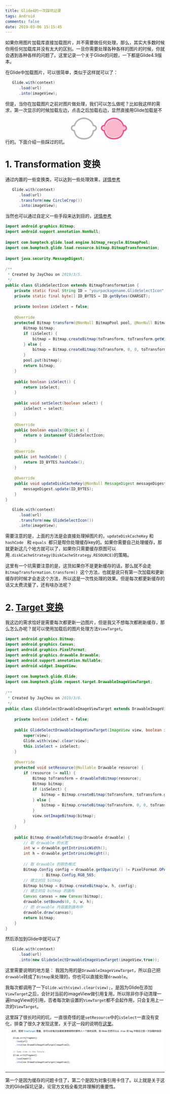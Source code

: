 ```yaml
---
title: Glide4的一次踩坑记录
tags: Android
comments: false
date: 2019-03-06 15:15:45
---
```

如果你用图片加载库直接加载图片，并不需要做任何处理，那么，其实大多数时候你用任何加载库并没有太大的区别。一旦你需要处理各种各样的图片的时候，你就会遇到各种各样的问题了。这里记录一个关于Glide的问题，一下都是Glide4.9版本。
<!--more-->
在Glide中加载图片，可以很简单，类似于这样就可以了：
```java
   Glide.with(context)
      .load(url)
      .into(imageView);
```
但是，当你在加载图片之前对图片做处理，我们可以怎么做呢？比如我这样的需求，第一次显示的时候加载左边，点击之后加载右边，显然直接用Glide加载是不行的。下面介绍一些踩过的坑。
![](/images/icon_spine_unselected_1.png)

# 1. Transformation 变换
通过内置的一些变换类，可以达到一些处理效果，[详情参考](https://muyangmin.github.io/glide-docs-cn/doc/transformations.html#%E5%86%85%E7%BD%AE%E7%B1%BB%E5%9E%8B)
```java
   Glide.with(context)
      .load(url)
      .transform(new CircleCrop())
      .into(imageView);
```
当然也可以通过自定义一些手段来达到目的，[详情参考](https://muyangmin.github.io/glide-docs-cn/doc/transformations.html#%E5%AE%9A%E5%88%B6%E5%8F%98%E6%8D%A2)
```java
import android.graphics.Bitmap;
import android.support.annotation.NonNull;

import com.bumptech.glide.load.engine.bitmap_recycle.BitmapPool;
import com.bumptech.glide.load.resource.bitmap.BitmapTransformation;

import java.security.MessageDigest;

/**
 * Created by JayChou on 2019/3/5.
 */
public class GlideSelectIcon extends BitmapTransformation {
    private static final String ID = "yourpackagename.GlideSelectIcon";
    private static final byte[] ID_BYTES = ID.getBytes(CHARSET);

    private boolean isSelect = false;

    @Override
    protected Bitmap transform(@NonNull BitmapPool pool, @NonNull Bitmap toTransform, int outWidth, int outHeight) {
        Bitmap bitmap;
        if (isSelect) {
            bitmap = Bitmap.createBitmap(toTransform, toTransform.getWidth() / 2, 0, toTransform.getWidth() / 2, toTransform.getHeight()); //对图片的高度的一半进行裁剪
        } else {
            bitmap = Bitmap.createBitmap(toTransform, 0, 0, toTransform.getWidth() / 2, toTransform.getHeight()); //对图片的高度的一半进行裁剪
        }
        pool.put(bitmap);
        return bitmap;
    }

    public boolean isSelect() {
        return isSelect;
    }

    public void setSelect(boolean select) {
        isSelect = select;
    }

    @Override
    public boolean equals(Object o) {
        return o instanceof GlideSelectIcon;
    }

    @Override
    public int hashCode() {
        return ID_BYTES.hashCode();
    }

    @Override
    public void updateDiskCacheKey(@NonNull MessageDigest messageDigest) {
        messageDigest.update(ID_BYTES);
    }
}
```
```java
   Glide.with(context)
      .load(url)
      .transform(new GlideSelectIcon())
      .into(imageView);
```
需要注意的是，上面的方法是会直接处理掉图片的，`updateDiskCacheKey` 和`hashCode ` 和 `equals `都只是帮你处理缓存key的。如果你需要自己处理缓存，那就更新这几个地方就可以了，如果你只需要缓存原图可以用`.diskCacheStrategy(DiskCacheStrategy.RESOURCE)`的策略。

这里有一个坑需要注意的是，这货如果你不是更新缓存的话，那么就不会走`BitmapTransformation.transform() `这个方法，也就是说只有第一次加载和更新缓存的时候才会走这个方法，所以这是一次性处理的效果。但是每次都更新缓存的话又太费流量了，还有啥办法呢？
# 2. [Target 变换](https://muyangmin.github.io/glide-docs-cn/doc/targets.html#%E5%85%B3%E4%BA%8Etarget)
我这边的需求恰好是需要每次都更新一边图片，但是我又不想每次都刷新缓存，那么怎么办呢？就可以使用加载后的图片处理方法`ViewTarget`。

```java
import android.graphics.Bitmap;
import android.graphics.Canvas;
import android.graphics.PixelFormat;
import android.graphics.drawable.Drawable;
import android.support.annotation.Nullable;
import android.widget.ImageView;

import com.bumptech.glide.Glide;
import com.bumptech.glide.request.target.DrawableImageViewTarget;

/**
 * Created by JayChou on 2019/3/6.
 */
public class GlideSelectDrawableImageViewTarget extends DrawableImageViewTarget {

    private boolean isSelect = false;

    public GlideSelectDrawableImageViewTarget(ImageView view, boolean isSelect) {
        super(view);
        Glide.with(view).clear(view);
        this.isSelect = isSelect;
    }

    @Override
    protected void setResource(@Nullable Drawable resource) {
        if (resource != null) {
            Bitmap toTransform = drawableToBitmap(resource);
            Bitmap bitmap;
            if (isSelect) {
                bitmap = Bitmap.createBitmap(toTransform, toTransform.getWidth() / 2, 0, toTransform.getWidth() / 2, toTransform.getHeight()); //对图片的高度的一半进行裁剪
            } else {
                bitmap = Bitmap.createBitmap(toTransform, 0, 0, toTransform.getWidth() / 2, toTransform.getHeight()); //对图片的高度的一半进行裁剪
            }
            view.setImageBitmap(bitmap);
        }
    }

    public Bitmap drawableToBitmap(Drawable drawable) {
        // 取 drawable 的长宽
        int w = drawable.getIntrinsicWidth();
        int h = drawable.getIntrinsicHeight();

        // 取 drawable 的颜色格式
        Bitmap.Config config = drawable.getOpacity() != PixelFormat.OPAQUE ? Bitmap.Config.ARGB_8888
                : Bitmap.Config.RGB_565;
        // 建立对应 bitmap
        Bitmap bitmap = Bitmap.createBitmap(w, h, config);
        // 建立对应 bitmap 的画布
        Canvas canvas = new Canvas(bitmap);
        drawable.setBounds(0, 0, w, h);
        // 把 drawable 内容画到画布中
        drawable.draw(canvas);
        return bitmap;
    }
}

```
然后添加到Glide中就可以了
```java
   Glide.with(context)
      .load(url)
      .into(new GlideSelectDrawableImageViewTarget(imageView,true));
```

这里需要说明的地方是：
我因为用的是`DrawableImageViewTarget`，所以自己把`drawable`转成了`Bitmap`来处理的，你也可以直接处理`drawable`。

我每次都调用了一下`Glide.with(view).clear(view);`，是因为Glide在添加 `ViewTarget`之后，会针对当前的imageView做引用复用，所以除非你手动清理一遍ImagView的引用，否者每次新设置的`ViewTarget`都不会起作用，只会复用上一次的`ViewTarget`。

这里踩了很长时间的坑，一直很奇怪的是`setResource`中的`isSelect`一直没有变化，排查了很久才发现这里，关于这一段的说明在[这里](https://muyangmin.github.io/glide-docs-cn/doc/targets.html#%E5%8F%96%E6%B6%88%E5%92%8C%E9%87%8D%E7%94%A8)。
![](/images/glide官方文档截图Target.png)

---
第一个是因为缓存的问题卡住了，第二个是因为对象引用卡住了。以上就是关于这次的Glide踩坑记录，论官方文档全看完并理解的重要性。
